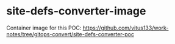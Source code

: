 # site-defs-converter-image
Container image for this POC:
https://github.com/vitus133/work-notes/tree/gitops-convert/site-defs-converter-poc
